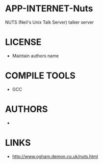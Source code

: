 APP-INTERNET-Nuts
=================

NUTS (Neil's Unix Talk Server) talker server

LICENSE
===============
* Maintain authors name

COMPILE TOOLS
===============
* GCC

AUTHORS
===============
* 

LINKS
===============
* http://www.ogham.demon.co.uk/nuts.html
